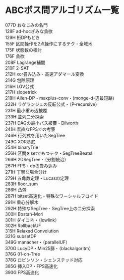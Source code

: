# ABCボス問アルゴリズム一覧
077D おなじみの名門<br>
128F ad-hocぎみな貪欲<br>
129H 桁DPもどき<br>
155F 区間操作を2点操作にするテク・全域木<br>
175F 状態数の検討<br>
176F 貪欲<br>
208F Lagrange補間<br>
210F 2-SAT<br>
212H xor畳み込み・高速アダマール変換<br>
214G 包除原理<br>
216H LGV公式<br>
217H slopetrick<br>
218H Ailen-DP・maxplus-conv・(monge-d-辺最短路)<br>
222H ラグランジュの反転公式・（P-recursive）<br>
231H 最小重み辺被覆<br>
233H 並列二分探索<br>
237H DAGの最小パス被覆・Dilworth<br>
241H 素直なFPSでの考察<br>
246H 行列式を用いたSegTree<br>
249G XOR基底<br>
254H binaryTrie<br>
256H 区間をsetでもつテク・SegTreeBeats!<br>
266H 2DSegTree・（分割統治）<br>
267H FPS・dpの畳み込み<br>
271H 丁寧な場合分け<br>
279H 五角数定理・Lucasの定理<br>
283H floor_sum<br>
286H 凸包<br>
287H bitset高速化・特殊なワ－シャルフロイド <br>
291H 重心分解木<br>
292H 特殊なSegTree・SegTree上の二分探索<br>
300H Bostan-Mori<br>
301H ダイコネ・（lowlink）<br>
302H RollbackUF<br>
315H Relaxed Convolution<br>
321G subsetDP<br>
349G manacher・（parallelUF）<br>
370G LucyDP・Min25篩・（blackalgoritm）<br>
376G 01-on-Tree<br>
378G ロビンソン・シェンステッド対応<br>
385G 挿入DP・FPS高速化<br>
390G FPS高速化
